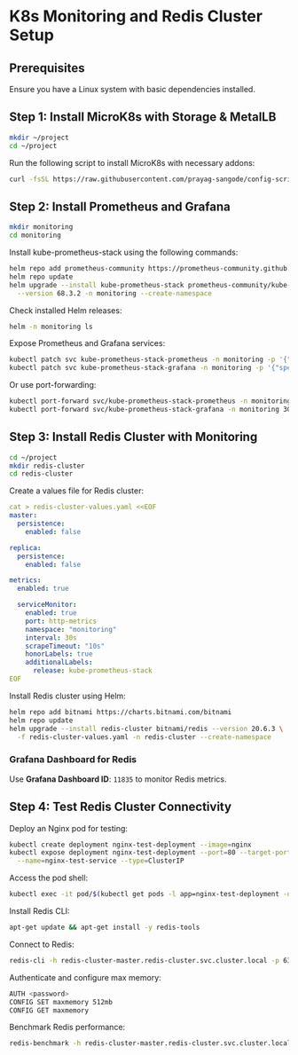 # K8s Monitoring and Redis Cluster Setup

## Prerequisites
Ensure you have a Linux system with basic dependencies installed.

## Step 1: Install MicroK8s with Storage & MetalLB

```bash
mkdir ~/project
cd ~/project
```

Run the following script to install MicroK8s with necessary addons:

```bash
curl -fsSL https://raw.githubusercontent.com/prayag-sangode/config-scripts/refs/heads/main/kubernetes/microk8s-install/scripts/microk8s-ub.sh | bash
```

## Step 2: Install Prometheus and Grafana

```bash
mkdir monitoring
cd monitoring
```

Install kube-prometheus-stack using the following commands:

```bash
helm repo add prometheus-community https://prometheus-community.github.io/helm-charts
helm repo update
helm upgrade --install kube-prometheus-stack prometheus-community/kube-prometheus-stack \
  --version 68.3.2 -n monitoring --create-namespace
```

Check installed Helm releases:

```bash
helm -n monitoring ls
```

Expose Prometheus and Grafana services:

```bash
kubectl patch svc kube-prometheus-stack-prometheus -n monitoring -p '{"spec": {"type": "LoadBalancer"}}'
kubectl patch svc kube-prometheus-stack-grafana -n monitoring -p '{"spec": {"type": "LoadBalancer"}}'
```

Or use port-forwarding:

```bash
kubectl port-forward svc/kube-prometheus-stack-prometheus -n monitoring 9090:9090 --address 0.0.0.0
kubectl port-forward svc/kube-prometheus-stack-grafana -n monitoring 3000:80 --address 0.0.0.0
```

## Step 3: Install Redis Cluster with Monitoring

```bash
cd ~/project
mkdir redis-cluster
cd redis-cluster
```

Create a values file for Redis cluster:

```yaml
cat > redis-cluster-values.yaml <<EOF
master:
  persistence:
    enabled: false

replica:
  persistence:
    enabled: false

metrics:
  enabled: true

  serviceMonitor:
    enabled: true
    port: http-metrics
    namespace: "monitoring"
    interval: 30s
    scrapeTimeout: "10s"
    honorLabels: true
    additionalLabels:
      release: kube-prometheus-stack
EOF
```

Install Redis cluster using Helm:

```bash
helm repo add bitnami https://charts.bitnami.com/bitnami
helm repo update
helm upgrade --install redis-cluster bitnami/redis --version 20.6.3 \
  -f redis-cluster-values.yaml -n redis-cluster --create-namespace
```

### Grafana Dashboard for Redis
Use **Grafana Dashboard ID**: `11835` to monitor Redis metrics.

## Step 4: Test Redis Cluster Connectivity

Deploy an Nginx pod for testing:

```bash
kubectl create deployment nginx-test-deployment --image=nginx
kubectl expose deployment nginx-test-deployment --port=80 --target-port=80 \
  --name=nginx-test-service --type=ClusterIP
```

Access the pod shell:

```bash
kubectl exec -it pod/$(kubectl get pods -l app=nginx-test-deployment -o jsonpath="{.items[0].metadata.name}") -- /bin/bash
```

Install Redis CLI:

```bash
apt-get update && apt-get install -y redis-tools
```

Connect to Redis:

```bash
redis-cli -h redis-cluster-master.redis-cluster.svc.cluster.local -p 6379
```

Authenticate and configure max memory:

```bash
AUTH <password>
CONFIG SET maxmemory 512mb
CONFIG GET maxmemory
```

Benchmark Redis performance:

```bash
redis-benchmark -h redis-cluster-master.redis-cluster.svc.cluster.local -p 6379 -a t5faetMBCc -n 100000 -c 50
